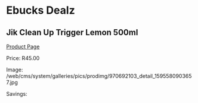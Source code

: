 
# Ebucks Dealz
## Jik Clean Up Trigger Lemon 500ml
[Product Page](https://www.ebucks.com/web/shop/productSelected.do?prodId=970692103&catId=908586136)

Price: R45.00

Image: /web/cms/system/galleries/pics/prodimg/970692103_detail_1595580903657.jpg

Savings: 


	